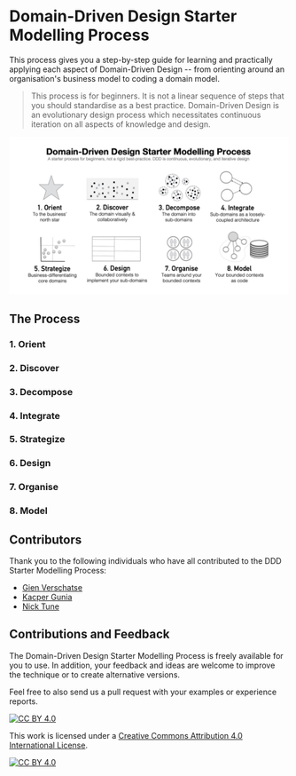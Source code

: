 # Domain-Driven Design Starter Modelling Process

This process gives you a step-by-step guide for learning and practically applying each aspect of Domain-Driven Design -- from orienting around an organisation's business model to coding a domain model.

> This process is for beginners. It is not a linear sequence of steps that you should standardise as a best practice. Domain-Driven Design is an evolutionary design process which necessitates continuous iteration on all aspects of knowledge and design.

![DDD Starter Modelling Process](resources/ddd-starter-modelling-process.jpg)

## The Process

### 1. Orient

### 2. Discover

### 3. Decompose

### 4. Integrate

### 5. Strategize

### 6. Design

### 7. Organise

### 8. Model

## Contributors

Thank you to the following individuals who have all contributed to the DDD Starter Modelling Process:

- [Gien Verschatse](https://twitter.com/selketjah)
- [Kacper Gunia](https://github.com/cakper)
- [Nick Tune](https://github.com/ntcoding)

## Contributions and Feedback

The Domain-Driven Design Starter Modelling Process is freely available for you to use. In addition, your feedback and ideas are welcome to improve the technique or to create alternative versions. 

Feel free to also send us a pull request with your examples or experience reports.

[![CC BY 4.0][cc-by-shield]][cc-by]

This work is licensed under a [Creative Commons Attribution 4.0 International
License][cc-by].

[![CC BY 4.0][cc-by-image]][cc-by]

[cc-by]: http://creativecommons.org/licenses/by/4.0/
[cc-by-image]: https://i.creativecommons.org/l/by/4.0/88x31.png
[cc-by-shield]: https://img.shields.io/badge/License-CC%20BY%204.0-lightgrey.svg